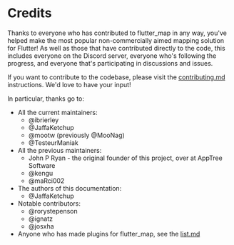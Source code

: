 # Credits

Thanks to everyone who has contributed to flutter\_map in any way, you've helped make the most popular non-commercially aimed mapping solution for Flutter! As well as those that have contributed directly to the code, this includes everyone on the Discord server, everyone who's following the progress, and everyone that's participating in discussions and issues.

If you want to contribute to the codebase, please visit the [contributing.md](contributing.md "mention") instructions. We'd love to have your input!

In particular, thanks go to:

* All the current maintainers:
  * @ibrierley
  * @JaffaKetchup
  * @mootw (previously @MooNag)
  * @TesteurManiak
* All the previous maintainers:
  * John P Ryan - the original founder of this project, over at AppTree Software
  * @kengu
  * @maRci002
* The authors of this documentation:
  * @JaffaKetchup
* Notable contributors:
  * @rorystepenson
  * @ignatz
  * @josxha
* Anyone who has made plugins for flutter\_map, see the [list.md](plugins/list.md "mention")
